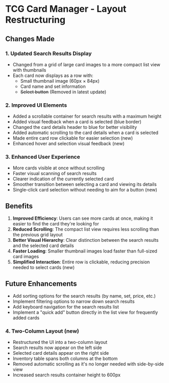 # TCG Card Manager - Layout Restructuring

## Changes Made

### 1. Updated Search Results Display
- Changed from a grid of large card images to a more compact list view with thumbnails
- Each card now displays as a row with:
  - Small thumbnail image (60px × 84px)
  - Card name and set information
  - ~~Select button~~ (Removed in latest update)

### 2. Improved UI Elements
- Added a scrollable container for search results with a maximum height
- Added visual feedback when a card is selected (blue border)
- Changed the card details header to blue for better visibility
- Added automatic scrolling to the card details when a card is selected
- Made entire card row clickable for easier selection (new)
- Enhanced hover and selection visual feedback (new)

### 3. Enhanced User Experience
- More cards visible at once without scrolling
- Faster visual scanning of search results
- Clearer indication of the currently selected card
- Smoother transition between selecting a card and viewing its details
- Single-click card selection without needing to aim for a button (new)

## Benefits

1. **Improved Efficiency**: Users can see more cards at once, making it easier to find the card they're looking for
2. **Reduced Scrolling**: The compact list view requires less scrolling than the previous grid layout
3. **Better Visual Hierarchy**: Clear distinction between the search results and the selected card details
4. **Faster Loading**: Smaller thumbnail images load faster than full-sized card images
5. **Simplified Interaction**: Entire row is clickable, reducing precision needed to select cards (new)

## Future Enhancements

- Add sorting options for the search results (by name, set, price, etc.)
- Implement filtering options to narrow down search results
- Add keyboard navigation for the search results list
- Implement a "quick add" button directly in the list view for frequently added cards
### 4. Two-Column Layout (new)
- Restructured the UI into a two-column layout
- Search results now appear on the left side
- Selected card details appear on the right side
- Inventory table spans both columns at the bottom
- Removed automatic scrolling as it's no longer needed with side-by-side view
- Increased search results container height to 600px
